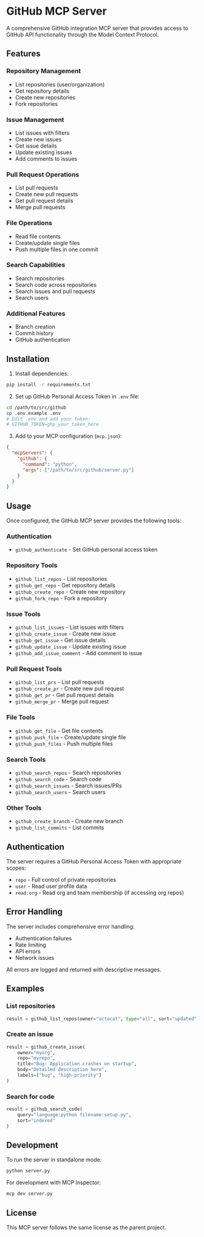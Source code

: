 # GitHub MCP Server

A comprehensive GitHub integration MCP server that provides access to GitHub API functionality through the Model Context Protocol.

## Features

### Repository Management
- List repositories (user/organization)
- Get repository details
- Create new repositories
- Fork repositories

### Issue Management
- List issues with filters
- Create new issues
- Get issue details
- Update existing issues
- Add comments to issues

### Pull Request Operations
- List pull requests
- Create new pull requests
- Get pull request details
- Merge pull requests

### File Operations
- Read file contents
- Create/update single files
- Push multiple files in one commit

### Search Capabilities
- Search repositories
- Search code across repositories
- Search issues and pull requests
- Search users

### Additional Features
- Branch creation
- Commit history
- GitHub authentication

## Installation

1. Install dependencies:
```bash
pip install -r requirements.txt
```

2. Set up GitHub Personal Access Token in `.env` file:
```bash
cd /path/to/src/github
cp .env.example .env
# Edit .env and add your token:
# GITHUB_TOKEN=ghp_your_token_here
```

3. Add to your MCP configuration (`mcp.json`):
```json
{
  "mcpServers": {
    "github": {
      "command": "python",
      "args": ["/path/to/src/github/server.py"]
    }
  }
}
```

## Usage

Once configured, the GitHub MCP server provides the following tools:

### Authentication
- `github_authenticate` - Set GitHub personal access token

### Repository Tools
- `github_list_repos` - List repositories
- `github_get_repo` - Get repository details
- `github_create_repo` - Create new repository
- `github_fork_repo` - Fork a repository

### Issue Tools
- `github_list_issues` - List issues with filters
- `github_create_issue` - Create new issue
- `github_get_issue` - Get issue details
- `github_update_issue` - Update existing issue
- `github_add_issue_comment` - Add comment to issue

### Pull Request Tools
- `github_list_prs` - List pull requests
- `github_create_pr` - Create new pull request
- `github_get_pr` - Get pull request details
- `github_merge_pr` - Merge pull request

### File Tools
- `github_get_file` - Get file contents
- `github_push_file` - Create/update single file
- `github_push_files` - Push multiple files

### Search Tools
- `github_search_repos` - Search repositories
- `github_search_code` - Search code
- `github_search_issues` - Search issues/PRs
- `github_search_users` - Search users

### Other Tools
- `github_create_branch` - Create new branch
- `github_list_commits` - List commits

## Authentication

The server requires a GitHub Personal Access Token with appropriate scopes:
- `repo` - Full control of private repositories
- `user` - Read user profile data
- `read:org` - Read org and team membership (if accessing org repos)

## Error Handling

The server includes comprehensive error handling:
- Authentication failures
- Rate limiting
- API errors
- Network issues

All errors are logged and returned with descriptive messages.

## Examples

### List repositories
```python
result = github_list_repos(owner="octocat", type="all", sort="updated")
```

### Create an issue
```python
result = github_create_issue(
    owner="myorg",
    repo="myrepo",
    title="Bug: Application crashes on startup",
    body="Detailed description here",
    labels=["bug", "high-priority"]
)
```

### Search for code
```python
result = github_search_code(
    query="language:python filename:setup.py",
    sort="indexed"
)
```

## Development

To run the server in standalone mode:
```bash
python server.py
```

For development with MCP Inspector:
```bash
mcp dev server.py
```

## License

This MCP server follows the same license as the parent project.